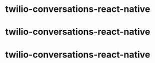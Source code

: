 # twilio-conversations-react-native
# twilio-conversations-react-native
# twilio-conversations-react-native
